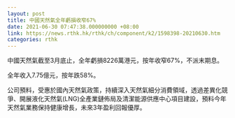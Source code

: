 ```yaml
---
layout: post
title: 中國天然氣全年虧損收窄67%
date: 2021-06-30 07:47:38.000000000 +08:00
link: https://news.rthk.hk/rthk/ch/component/k2/1598398-20210630.htm
categories: rthk
---
```


中國天然氣截至3月底止，全年虧損8226萬港元，按年收窄67%，不派末期息。

全年收入7.75億元，按年跌58%。

公司預料，受惠於國內天然氣政策，持續深入天然氣細分消費領域，透過差異化競爭、開展液化天然氣(LNG)全產業鏈佈局及清潔能源供應中心項目建設，預料今年天然氣業務保持健康增長，未來3年盈利回報優厚。
